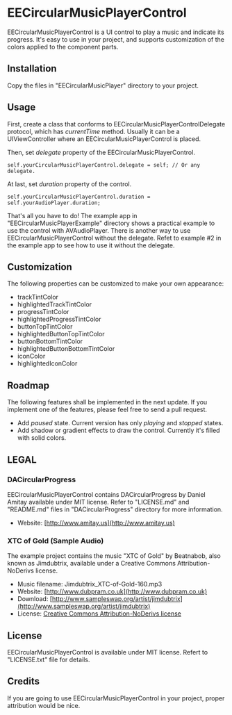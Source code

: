 EECircularMusicPlayerControl
=============
EECircularMusicPlayerControl is a UI control to play a music and indicate its progress. It's easy to use in your project, and supports customization of the colors applied to the component parts.

Installation
-----------
Copy the files in "EECircularMusicPlayer" directory to your project.

Usage
-----------
First, create a class that conforms to EECircularMusicPlayerControlDelegate protocol, which has *currentTime* method. Usually it can be a UIViewController where an EECircularMusicPlayerControl is placed.

Then, set *delegate* property of the EECircularMusicPlayerControl.

    self.yourCircularMusicPlayerControl.delegate = self; // Or any delegate.
    
At last, set *duration* property of the control.

    self.yourCircularMusicPlayerControl.duration = self.yourAudioPlayer.duration;

That's all you have to do! The example app in "EECircularMusicPlayerExample" directory shows a practical example to use the control with AVAudioPlayer. There is another way to use EECircularMusicPlayerControl without the delegate. Refet to example #2 in the example app to see how to use it without the delegate.
    
Customization
-----------
The following properties can be customized to make your own appearance:

* trackTintColor
* highlightedTrackTintColor
* progressTintColor
* highlightedProgressTintColor 
* buttonTopTintColor
* highlightedButtonTopTintColor
* buttonBottomTintColor
* highlightedButtonBottomTintColor
* iconColor
* highlightedIconColor

Roadmap
-----------
The following features shall be implemented in the next update. If you implement one of the features, please feel free to send a pull request.

* Add *paused* state. Current version has only *playing* and *stopped* states.
* Add shadow or gradient effects to draw the control. Currently it's filled with solid colors.

LEGAL
-----------
### DACircularProgress
EECircularMusicPlayerControl contains DACircularProgress by Daniel Amitay available under MIT license. Refer to "LICENSE.md" and "README.md" files in "DACircularProgress" directory for more information.

* Website: [http://www.amitay.us](http://www.amitay.us)

### XTC of Gold (Sample Audio)
The example project contains the music "XTC of Gold" by Beatnabob, also known as Jimdubtrix, available under a Creative Commons Attribution-NoDerivs license.

* Music filename: Jimdubtrix_XTC-of-Gold-160.mp3
* Website: [http://www.dubpram.co.uk](http://www.dubpram.co.uk)
* Download: [http://www.sampleswap.org/artist/jimdubtrix](http://www.sampleswap.org/artist/jimdubtrix)
* License: [Creative Commons Attribution-NoDerivs license](http://creativecommons.org/licenses/by-nd/3.0/)

License
-----------
EECircularMusicPlayerControl is available under MIT license. Refert to "LICENSE.txt" file for details.

Credits
-----------
If you are going to use EECircularMusicPlayerControl in your project, proper attribution would be nice.
